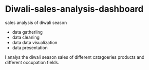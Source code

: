 # Diwali-sales-analysis-dashboard

sales analysis of diwali season 
* data gatherling
* data cleaning
* data data visualization
* data presentation

 I analys the diwali season sales of different catagoeries products and different occupation fields. 
